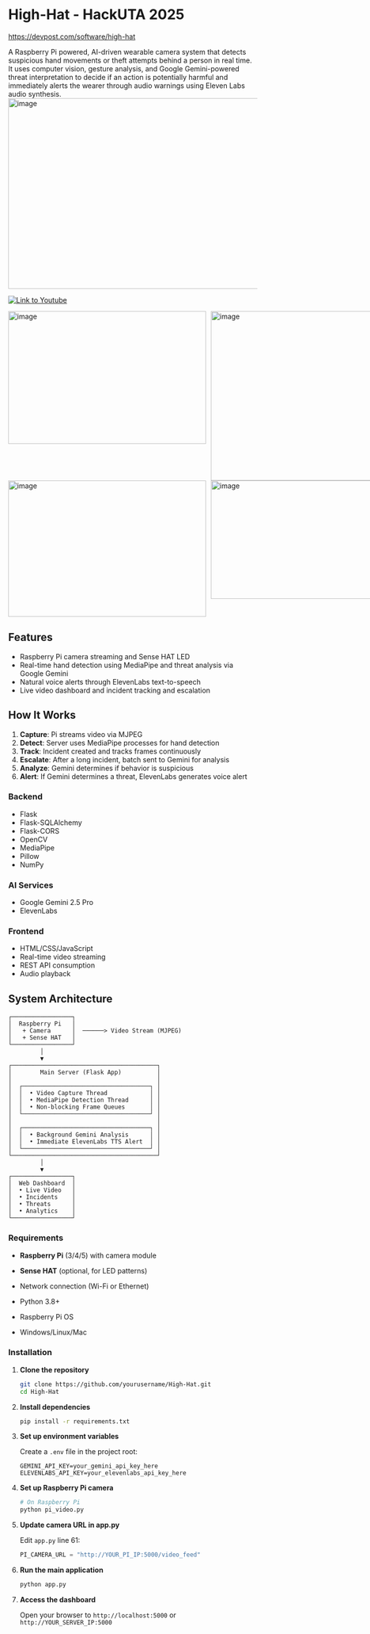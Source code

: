 # High-Hat - HackUTA 2025 

https://devpost.com/software/high-hat

A Raspberry Pi powered, AI-driven wearable camera system that detects suspicious hand movements or theft attempts behind a person in real time. It uses computer vision, gesture analysis, and Google Gemini-powered threat interpretation to decide if an action is potentially harmful and immediately alerts the wearer through audio warnings using Eleven Labs audio synthesis.
<img width="768" height="385" alt="image" src="https://github.com/user-attachments/assets/f21e7fa2-4aa3-46c2-a246-f0a5ac1ebee2" />

[![Link to Youtube](https://private-user-images.githubusercontent.com/101631956/497924634-d34c4f7e-c252-4867-8ab7-f670f7df7247.png?jwt=eyJ0eXAiOiJKV1QiLCJhbGciOiJIUzI1NiJ9.eyJpc3MiOiJnaXRodWIuY29tIiwiYXVkIjoicmF3LmdpdGh1YnVzZXJjb250ZW50LmNvbSIsImtleSI6ImtleTUiLCJleHAiOjE3NTk3NzE3OTAsIm5iZiI6MTc1OTc3MTQ5MCwicGF0aCI6Ii8xMDE2MzE5NTYvNDk3OTI0NjM0LWQzNGM0ZjdlLWMyNTItNDg2Ny04YWI3LWY2NzBmN2RmNzI0Ny5wbmc_WC1BbXotQWxnb3JpdGhtPUFXUzQtSE1BQy1TSEEyNTYmWC1BbXotQ3JlZGVudGlhbD1BS0lBVkNPRFlMU0E1M1BRSzRaQSUyRjIwMjUxMDA2JTJGdXMtZWFzdC0xJTJGczMlMkZhd3M0X3JlcXVlc3QmWC1BbXotRGF0ZT0yMDI1MTAwNlQxNzI0NTBaJlgtQW16LUV4cGlyZXM9MzAwJlgtQW16LVNpZ25hdHVyZT1kMWUxNGZmZGE2ZTkzYmFmNDZlODA3YmM1OTU5YjA2OTNmYjc1N2U2ZTYwNjgyYzA3YWYzNGZlOWY5OTZmZjQ3JlgtQW16LVNpZ25lZEhlYWRlcnM9aG9zdCJ9.EqrbES8kxNu2nPWVWjCQ_f2mIkPvF7i9E1KaDLzdS-8)](https://www.youtube.com/watch?v=kCthLFBD2vs "High_Hat")

<div style="display: flex; gap: 10px;">
  <img width="400" height="268" alt="image" src="https://github.com/user-attachments/assets/fcb899cc-ba18-497e-871e-62f3fa6aef74" />
  <img width="400" height="342" alt="image" src="https://github.com/user-attachments/assets/1b011e17-e3e7-4c16-8e8f-cea3b01109e1" />
</div>

<div style="display: flex; gap: 10px;">
  <img width="400" height="275" alt="image" src="https://github.com/user-attachments/assets/6125309c-ff62-4109-afad-523700fd4b63" />
  <img width="400" height="239" alt="image" src="https://github.com/user-attachments/assets/ea75e45b-2aaf-4ee1-9de1-651723c1fe6b" />
</div>


## Features

- Raspberry Pi camera streaming and Sense HAT LED
- Real-time hand detection using MediaPipe and threat analysis via Google Gemini
- Natural voice alerts through ElevenLabs text-to-speech
- Live video dashboard and incident tracking and escalation

## How It Works

1. **Capture**: Pi streams video via MJPEG
2. **Detect**: Server uses MediaPipe processes for hand detection
3. **Track**: Incident created and tracks frames continuously
4. **Escalate**: After a long incident, batch sent to Gemini for analysis
5. **Analyze**: Gemini determines if behavior is suspicious
6. **Alert**: If Gemini determines a threat, ElevenLabs generates voice alert

### Backend
- Flask
- Flask-SQLAlchemy
- Flask-CORS
- OpenCV
- MediaPipe
- Pillow
- NumPy

### AI Services
- Google Gemini 2.5 Pro
- ElevenLabs

### Frontend
- HTML/CSS/JavaScript
- Real-time video streaming
- REST API consumption
- Audio playback

## System Architecture

```
┌─────────────────┐
│  Raspberry Pi   │
│   + Camera      │  ──────> Video Stream (MJPEG)
│   + Sense HAT   │
└─────────────────┘
         │
         ▼
┌─────────────────────────────────────────┐
│        Main Server (Flask App)          │
│                                         │
│  ┌────────────────────────────────────┐ │
│  │  • Video Capture Thread            │ │
│  │  • MediaPipe Detection Thread      │ │
│  │  • Non-blocking Frame Queues       │ │
│  └────────────────────────────────────┘ │
│                                         │
│  ┌────────────────────────────────────┐ │
│  │  • Background Gemini Analysis      │ │
│  │  • Immediate ElevenLabs TTS Alert  │ │
│  └────────────────────────────────────┘ │
└─────────────────────────────────────────┘
         │
         ▼
┌─────────────────┐
│  Web Dashboard  │
│  • Live Video   │
│  • Incidents    │
│  • Threats      │
│  • Analytics    │
└─────────────────┘
```

### Requirements

- **Raspberry Pi** (3/4/5) with camera module
- **Sense HAT** (optional, for LED patterns)
- Network connection (Wi-Fi or Ethernet)

- Python 3.8+
- Raspberry Pi OS
- Windows/Linux/Mac

### Installation

1. **Clone the repository**
   ```bash
   git clone https://github.com/yourusername/High-Hat.git
   cd High-Hat
   ```

2. **Install dependencies**
   ```bash
   pip install -r requirements.txt
   ```

3. **Set up environment variables**
   
   Create a `.env` file in the project root:
   ```env
   GEMINI_API_KEY=your_gemini_api_key_here
   ELEVENLABS_API_KEY=your_elevenlabs_api_key_here
   ```

4. **Set up Raspberry Pi camera**
   ```bash
   # On Raspberry Pi
   python pi_video.py
   ```

5. **Update camera URL in app.py**
   
   Edit `app.py` line 61:
   ```python
   PI_CAMERA_URL = "http://YOUR_PI_IP:5000/video_feed"
   ```

6. **Run the main application**
   ```bash
   python app.py
   ```

7. **Access the dashboard**
   

   Open your browser to `http://localhost:5000` or `http://YOUR_SERVER_IP:5000`




